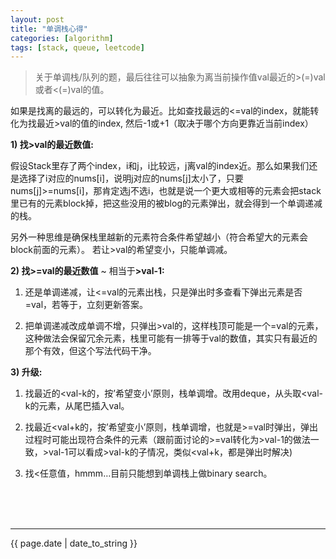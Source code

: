 ```yaml
---
layout: post 
title: "单调栈心得"
categories: [algorithm]
tags: [stack, queue, leetcode]
---
```


> 关于单调栈/队列的题，最后往往可以抽象为离当前操作值val最近的>(=)val或者<(=)val的值。

如果是找离的最远的，可以转化为最近。比如查找最远的<=val的index，就能转化为找最近>val的值的index, 然后-1或+1（取决于哪个方向更靠近当前index）


<strong>1) 找>val的最近数值:</strong>

假设Stack里存了两个index，i和j，i比较远，j离val的index近。那么如果我们还是选择了i对应的nums[i]，说明j对应的nums[j]太小了，只要nums[j]>=nums[i]，那肯定选j不选i，也就是说一个更大或相等的元素会把stack里已有的元素block掉，把这些没用的被blog的元素弹出，就会得到一个单调递减的栈。

另外一种思维是确保栈里越新的元素符合条件希望越小（符合希望大的元素会block前面的元素）。
若让>val的希望变小，只能单调减。


<strong>2) 找>=val的最近数值</strong> ~ 相当于<strong>>val-1:</strong> 

1. 还是单调递减，让<=val的元素出栈，只是弹出时多查看下弹出元素是否=val，若等于，立刻更新答案。

2. 把单调递减改成单调不增，只弹出>val的，这样栈顶可能是一个=val的元素，这种做法会保留冗余元素，栈里可能有一排等于val的数值，其实只有最近的那个有效，但这个写法代码干净。



<strong>3) 升级:</strong>

1. 找最近的<val-k的，按’希望变小’原则，栈单调增。改用deque，从头取<val-k的元素，从尾巴插入val。

2. 找最近<val+k的，按’希望变小’原则，栈单调增，也就是>=val时弹出，弹出过程时可能出现符合条件的元素（跟前面讨论的>=val转化为>val-1的做法一致，>val-1可以看成>val-k的子情况，类似<val+k，都是弹出时解决)

3. 找<任意值，hmmm…目前只能想到单调栈上做binary search。
<br />
<br />
<br />

---


{{ page.date | date_to_string }}
